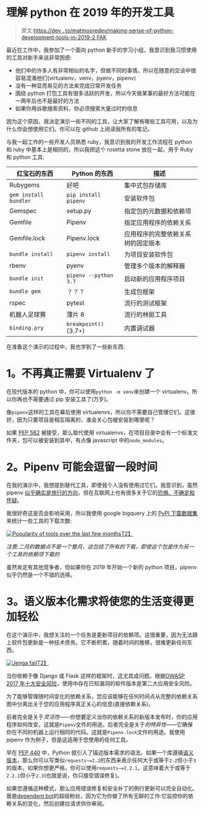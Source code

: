 # 理解 python 在 2019 年的开发工具

> 原文:[https://dev . to/matmooredev/making-sense-of-python-development-tools-in-2019-2 FAK](https://dev.to/matmooredev/making-sense-of-pythons-development-tools-in-2019-2fak)

最近在工作中，我参加了一个面向 python 新手的学习小组，我意识到我习惯使用的工具对新手来说非常困惑:

*   他们中的许多人有非常相似的名字，但做不同的事情，所以在随意的交谈中很容易混淆他们(virtualenv，venv，pyenv，pipenv)
*   没有一种显而易见的方法来完成日常开发任务
*   围绕 python 打包工具有很多活跃的开发，所以今天做某事的最好方法可能在一两年后也不是最好的方法
*   如果你用谷歌搜索资料，你必须搜索大量过时的信息

因为这个原因，我决定演示一些不同的工具，让大家了解有哪些工具可用，以及为什么你会想使用它们。你可以在 github 上阅读我所有的笔记。

与我一起工作的一些开发人员熟悉 ruby，我意识到我的开发工作流程在 python 和 ruby 中基本上是相同的，所以我把这个 rosetta stone 放在一起，用于 Ruby 和 python 工具:

| 红宝石的东西 | Python 的东西 | 描述 |
| --- | --- | --- |
| Rubygems | 好吧 | 集中式包存储库 |
| `gem install bundler` | `pip install pipenv` | 安装软件包 |
| Gemspec | setup.py | 指定包的元数据和依赖项 |
| Gemfile | Pipenv | 指定应用程序的依赖关系 |
| Gemfile.lock | Pipenv.lock | 应用程序的完整依赖关系树的固定版本 |
| `bundle install` | `pipenv install` | 为项目安装软件包 |
| rbenv | pyenv | 管理多个版本的解释器 |
| `bundle init` | `pipenv --python 3.7` | 启动新的应用程序项目 |
| `bundle gem` | ？？？ | 生成包框架 |
| rspec | pytest | 流行的测试框架 |
| 机器人足球赛 | 薄片 8 | 流行的林挺工具 |
| `binding.pry` | `breakpoint()` (3.7+) | 内置调试器 |

在准备这个演示的过程中，我也学到了一些新东西:

# [](#1-virtualenv-is-not-really-needed-anymore)1。不再真正需要 Virtualenv 了

在现代版本的 python 中，你可以使用`python -m venv`来创建一个 virtualenv。所以你再也不需要通过 pip 安装工具了(万岁)。

像`pipenv`这样的工具在幕后使用 virtualenvs，所以你不需要自己管理它们。这很好，因为只要项目是相互隔离的，谁会关心包被安装到哪里呢？

如果 [PEP 582](https://www.python.org/dev/peps/pep-0582/) 被接受，那么取代使用 virtualenvs，在项目目录中会有一个标准文件夹，包可以被安装到其中，有点像 javascript 中的`node_modules`。

# [](#2-pipenv-will-probably-stick-around-a-while)2。Pipenv 可能会逗留一段时间

在我的演示中，我想提到替代工具，即使我个人没有使用过它们。我意识到，虽然 pipenv [似乎确实是旅行的方向](https://packaging.python.org/guides/tool-recommendations/)，但在互联网上也有很多关于它的[恐惧、不确定和怀疑](https://en.wikipedia.org/wiki/Fear,_uncertainty_and_doubt)。

我很好奇这是否会影响采用，所以我使用 google bigquery 上的 [PyPI 下载数据集](https://packaging.python.org/guides/analyzing-pypi-package-downloads/)来统计一些工具的下载次数:

[![Popularity of tools over the last few months](../Images/91b4a2c523c2977ae0ad1752d05c058e.png)T2】](https://res.cloudinary.com/practicaldev/image/fetch/s--jqdxGNGd--/c_limit%2Cf_auto%2Cfl_progressive%2Cq_auto%2Cw_880/https://raw.githubusercontent.com/MatMoore/python-build-tools-demo/master/tool-usage.png)

*注意:二月的数据点不是一个整月，这包括了所有的下载，即使这个包是作为另一个工具的依赖项下载的*

虽然肯定有其他竞争者，但如果你在 2019 年开始一个新的 python 项目，pipenv 似乎仍然是一个不错的选择。

# [](#3-semantic-versioning-requirements-will-make-your-life-a-lot-easier)3。语义版本化需求将使您的生活变得更加轻松

在这个演示中，我想关注的一个任务是更新项目的依赖项。这很重要，因为无法跟上软件包更新是一种技术债务。它不断积累，随着时间的推移，很难更新任何东西。

[![Jenga fail](../Images/b968e6562d5bc8528a5e989372fc43f3.png)T2】](https://i.giphy.com/media/PlnQNcQ4RYOhG/giphy.gif)

当你依赖于像 Django 或 Flask 这样的框架时，这尤其成问题。根据[OWASP 2017 年十大安全风险](https://www.owasp.org/index.php/Top_10-2017_A9-Using_Components_with_Known_Vulnerabilities)，使用中存在已知漏洞的软件版本是第二大应用安全风险。

为了能够管理随时间变化的依赖关系，您应该能够在任何时间点从完整的依赖关系图中分离出关于您的应用程序真正关心的信息(直接依赖关系)。

前者完全是关于*灵活性*——你想要定义当你的依赖关系的新版本发布时，你的应用程序如何改变。这就是`Pipenv`文件的用途。后者完全是关于*的特异性*——它确保你在不同的机器上运行相同的代码。这就是`Pipenv.lock`文件的用途。我使用 pipenv 作为例子，但是这适用于您使用的任何工具。

早在 [PEP 440](https://www.python.org/dev/peps/pep-0440/#version-specifiers%3E) 中，Python 就引入了描述版本需求的语法。如果一个库遵循[语义版本](https://semver.org)，那么你可以写类似`requests~=2.2`的东西来表示任何大于或等于`2.2`但小于`3`的版本。如果你想更严格，你可以使用`requests~=2.2.1`，这意味着大于或等于`2.2.1`但小于`2.3`(也就是说，你只接受错误修复)。

如果您遵循这种模式，那么应用错误修复和安全补丁的例行更新可以完全自动化。我是[dependent bot](https://dependabot.com/)的超级粉丝，因为它为你做了所有无聊的工作:它监控你的依赖关系的变化，然后创建拉请求供你审阅。